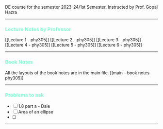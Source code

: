 
DE course for the semester 2023-24/1st Semester. 
Instructed by Prof. Gopal Hazra 

---

### <span  style = "color:AquaMarine">Lecture Notes by Professor</span>

[[Lecture 1 - phy305]]
[[Lecture 2 - phy305]]
[[Lecture 3 - phy305]]
[[Lecture 4 - phy305]]
[[Lecture 5 - phy305]]
[[Lecture 6 - phy305]]



<hr>

### <span  style = "color:AquaMarine">Book Notes</span>

All the layouts of the book notes are in the main file. 
[[main - book notes  phy305]]


<hr>

### <span  style = "color:AquaMarine">Problems to ask </span>
- [ ] 1.8 part a - Dale
- [ ] Area of an ellipse
- [ ] 



<hr>

